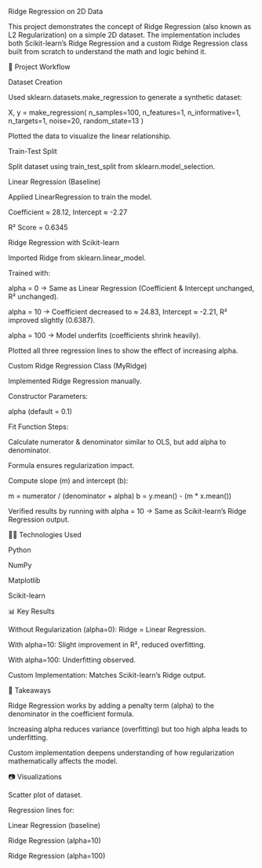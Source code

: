 Ridge Regression on 2D Data

This project demonstrates the concept of Ridge Regression (also known as L2 Regularization) on a simple 2D dataset. The implementation includes both Scikit-learn’s Ridge Regression and a custom Ridge Regression class built from scratch to understand the math and logic behind it.

📌 Project Workflow

Dataset Creation

Used sklearn.datasets.make_regression to generate a synthetic dataset:

X, y = make_regression(
    n_samples=100, 
    n_features=1, 
    n_informative=1, 
    n_targets=1, 
    noise=20, 
    random_state=13
)


Plotted the data to visualize the linear relationship.

Train-Test Split

Split dataset using train_test_split from sklearn.model_selection.

Linear Regression (Baseline)

Applied LinearRegression to train the model.

Coefficient ≈ 28.12, Intercept ≈ -2.27

R² Score = 0.6345

Ridge Regression with Scikit-learn

Imported Ridge from sklearn.linear_model.

Trained with:

alpha = 0 → Same as Linear Regression (Coefficient & Intercept unchanged, R² unchanged).

alpha = 10 → Coefficient decreased to ≈ 24.83, Intercept ≈ -2.21, R² improved slightly (0.6387).

alpha = 100 → Model underfits (coefficients shrink heavily).

Plotted all three regression lines to show the effect of increasing alpha.

Custom Ridge Regression Class (MyRidge)

Implemented Ridge Regression manually.

Constructor Parameters:

alpha (default = 0.1)

Fit Function Steps:

Calculate numerator & denominator similar to OLS, but add alpha to denominator.

Formula ensures regularization impact.

Compute slope (m) and intercept (b):

m = numerator / (denominator + alpha)
b = y.mean() - (m * x.mean())


Verified results by running with alpha = 10 → Same as Scikit-learn’s Ridge Regression output.

🧑‍💻 Technologies Used

Python

NumPy

Matplotlib

Scikit-learn

📊 Key Results

Without Regularization (alpha=0): Ridge = Linear Regression.

With alpha=10: Slight improvement in R², reduced overfitting.

With alpha=100: Underfitting observed.

Custom Implementation: Matches Scikit-learn’s Ridge output.

📌 Takeaways

Ridge Regression works by adding a penalty term (alpha) to the denominator in the coefficient formula.

Increasing alpha reduces variance (overfitting) but too high alpha leads to underfitting.

Custom implementation deepens understanding of how regularization mathematically affects the model.

📷 Visualizations

Scatter plot of dataset.

Regression lines for:

Linear Regression (baseline)

Ridge Regression (alpha=10)

Ridge Regression (alpha=100)
